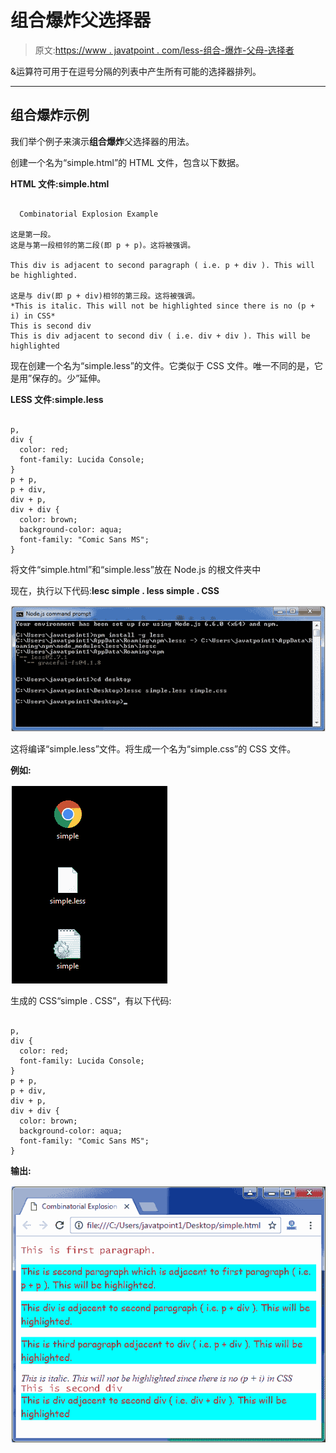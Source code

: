 # 组合爆炸父选择器

> 原文:[https://www . javatpoint . com/less-组合-爆炸-父母-选择者](https://www.javatpoint.com/less-combinatorial-explosion-parent-selectors)

&运算符可用于在逗号分隔的列表中产生所有可能的选择器排列。

* * *

## 组合爆炸示例

我们举个例子来演示**组合爆炸**父选择器的用法。

创建一个名为“simple.html”的 HTML 文件，包含以下数据。

**HTML 文件:simple.html**

```

  Combinatorial Explosion Example

这是第一段。
这是与第一段相邻的第二段(即 p + p)。这将被强调。

This div is adjacent to second paragraph ( i.e. p + div ). This will be highlighted.

这是与 div(即 p + div)相邻的第三段。这将被强调。
*This is italic. This will not be highlighted since there is no (p + i) in CSS*
This is second div
This is div adjacent to second div ( i.e. div + div ). This will be highlighted

```

现在创建一个名为“simple.less”的文件。它类似于 CSS 文件。唯一不同的是，它是用”保存的。少”延伸。

**LESS 文件:simple.less**

```

p,
div {
  color: red;
  font-family: Lucida Console;
}
p + p,
p + div,
div + p,
div + div {
  color: brown;
  background-color: aqua;
  font-family: "Comic Sans MS";
}

```

将文件“simple.html”和“simple.less”放在 Node.js 的根文件夹中

现在，执行以下代码:**lesc simple . less simple . CSS**

![Less Combinatorial explosion parent selectors1](img/0547115c533d70c43a2663b0ab6abc88.png)

这将编译“simple.less”文件。将生成一个名为“simple.css”的 CSS 文件。

**例如:**

![Less Combinatorial explosion parent selectors2](img/86f37dce39ec99e38f660129726b523d.png)

生成的 CSS“simple . CSS”，有以下代码:

```

p,
div {
  color: red;
  font-family: Lucida Console;
}
p + p,
p + div,
div + p,
div + div {
  color: brown;
  background-color: aqua;
  font-family: "Comic Sans MS";
}

```

**输出:**

![Less Combinatorial explosion parent selectors3](img/0544939938ae21ec52c4b0a4aa22c581.png)